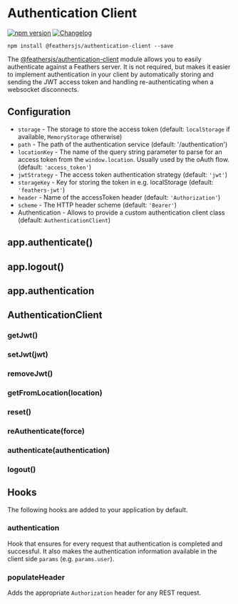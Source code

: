 # Authentication Client

[![npm version](https://img.shields.io/npm/v/@feathersjs/authentication-client.png?style=flat-square)](https://www.npmjs.com/package/@feathersjs/authentication-client)
[![Changelog](https://img.shields.io/badge/changelog-.md-blue.png?style=flat-square)](https://github.com/feathersjs/feathers/blob/master/packages/authentication-client/CHANGELOG.md)

```
npm install @feathersjs/authentication-client --save
```

The [@feathersjs/authentication-client](https://github.com/feathersjs/authentication-client) module allows you to easily authenticate against a Feathers server. It is not required, but makes it easier to implement authentication in your client by automatically storing and sending the JWT access token and handling re-authenticating when a websocket disconnects.

## Configuration

- `storage` - The storage to store the access token (default: `localStorage` if available, `MemoryStorage` otherwise)
- `path` - The path of the authentication service (default: '/authentication')
- `locationKey` - The name of the query string parameter to parse for an access token from the `window.location`. Usually used by the oAuth flow. (default: `'access_token'`)
- `jwtStrategy` - The access token authentication strategy (default: `'jwt'`)
- `storageKey` - Key for storing the token in e.g. localStorage (default: `'feathers-jwt'`)
- `header` - Name of the accessToken header (default: `'Authorization'`)
- `scheme` - The HTTP header scheme (default: `'Bearer'`)
- Authentication - Allows to provide a custom authentication client class (default: `AuthenticationClient`)

## app.authenticate()

## app.logout()

## app.authentication

## AuthenticationClient

### getJwt()

### setJwt(jwt)

### removeJwt()

### getFromLocation(location)

### reset()

### reAuthenticate(force)

### authenticate(authentication)

### logout()

## Hooks

The following hooks are added to your application by default.

### authentication

Hook that ensures for every request that authentication is completed and successful. It also makes the authentication information available in the client side `params` (e.g. `params.user`).

### populateHeader

Adds the appropriate `Authorization` header for any REST request.
